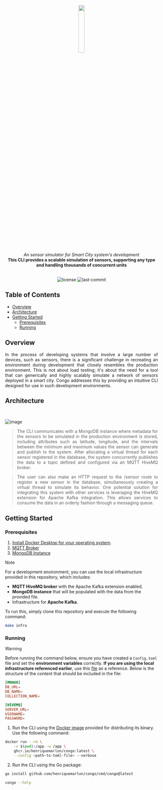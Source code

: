 <br>

<p align="center">
    <img src="https://github.com/user-attachments/assets/3b19f6b5-9c00-4f8e-9ce1-e5e53c83edf3" align="center" width="20%">
</p>
</br>
<div align="center">
    <i>An sensor simulator for Smart City system's development</i>
</div>
<div align="center">
<b>This CLI provides a scalable simulation of sensors, supporting any type </br> and handling thousands of concurrent units</b>
</div>
<br>
<p align="center">
	<img src="https://img.shields.io/github/license/henriquemarlon/congo?style=default&logo=opensourceinitiative&logoColor=white&color=1B2D3D" alt="license">
	<img src="https://img.shields.io/github/last-commit/henriquemarlon/congo?style=default&logo=git&logoColor=white&color=60CCDD" alt="last-commit">
</p>

## Table of Contents

- [Overview](#overview)
- [Architecture](#architecture)
- [Getting Started](#getting-started)
  - [Prerequisites](#prerequisites)
  - [Running](#running)


## Overview

<div align="justify">
In the process of developing systems that involve a large number of devices, such as sensors, there is a significant challenge in recreating an environment during development that closely resembles the production environment. This is not about load testing; it's about the need for a tool that can generically and highly scalably simulate a network of sensors deployed in a smart city. Congo addresses this by providing an intuitive CLI designed for use in such development environments.
</div>

## Architecture
<br>

![image](https://github.com/user-attachments/assets/39eb5ba4-af77-4eb4-a9fc-b1d12ab9fc68)

<div align="justify">
	
> The CLI communicates with a MongoDB instance where metadata for the sensors to be simulated in the production environment is stored, including attributes such as latitude, longitude, and the intervals between the minimum and maximum values the sensor can generate and publish to the system. After allocating a virtual thread for each sensor registered in the database, the system concurrently publishes the data to a topic defined and configured via an MQTT HiveMQ broker.

> The user can also make an HTTP request to the /sensor route to register a new sensor in the database, simultaneously creating a virtual thread to simulate its behavior. One potential solution for integrating this system with other services is leveraging the HiveMQ extension for Apache Kafka integration. This allows services to consume the data in an orderly fashion through a messaging queue.
</div>

##  Getting Started

###  Prerequisites

1. [Install Docker Desktop for your operating system](https://www.docker.com/products/docker-desktop/).
2. [MQTT Broker](https://www.hivemq.com/article/step-by-step-guide-using-hivemq-cloud-starter-iot/)
3. [MongoDB Instance](https://www.mongodb.com/basics/clusters/mongodb-cluster-setup)

> [!NOTE]
> For a development environment, you can use the local infrastructure provided in this repository, which includes:
>
> - **MQTT HiveMQ broker** with the Apache Kafka extension enabled.  
> - **MongoDB instance** that will be populated with the data from the provided file.  
> - Infrastructure for **Apache Kafka**.
> 
> To run this, simply clone this repository and execute the following command:
>
> ```sh
> make infra
> ```

###  Running

> [!WARNING]
> Before running the command below, ensure you have created a `Config.toml` file and set the **environment variables** correctly. **If you are using the local infrastructure referenced earlier**, use this [file](https://github.com/henriquemarlon/congo/blob/main/Config.toml) as a reference. Below is the structure of the content that should be included in the file:
>
> ```toml
> [MONGO]
> DB_URL=
> DB_NAME=
> COLLECTION_NAME=
> 
> [HIVEMQ]
> SERVER_URL=
> USERNAME=
> PASSWORD=
> ```

1. Run the CLI using the [Docker image](https://github.com/henriquemarlon/congo/pkgs/container/congo/330015879?tag=latest) provided for distributing its binary. Use the following command:

```sh
docker run --rm \
	-v $(pwd):/app -w /app \
	ghcr.io/henriquemarlon/congo:latest \
	--config <path-to-toml-file> --verbose
```

2. Run the CLI using the Go package:

```sh
go install github.com/henriquemarlon/congo/cmd/congo@latest
```

```sh
congo --help
```
